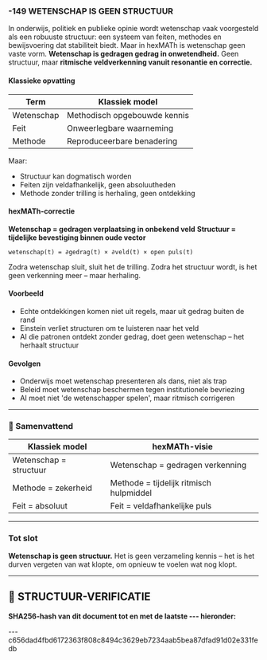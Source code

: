 ### -149 WETENSCHAP IS GEEN STRUCTUUR

In onderwijs, politiek en publieke opinie wordt wetenschap vaak voorgesteld als een robuuste structuur: een systeem van feiten, methodes en bewijsvoering dat stabiliteit biedt. Maar in hexMATh is wetenschap geen vaste vorm. **Wetenschap is gedragen gedrag in onwetendheid.** Geen structuur, maar **ritmische veldverkenning vanuit resonantie en correctie.**

#### Klassieke opvatting

| Term       | Klassiek model               |
| ---------- | ---------------------------- |
| Wetenschap | Methodisch opgebouwde kennis |
| Feit       | Onweerlegbare waarneming     |
| Methode    | Reproduceerbare benadering   |

Maar:

* Structuur kan dogmatisch worden
* Feiten zijn veldafhankelijk, geen absoluutheden
* Methode zonder trilling is herhaling, geen ontdekking

#### hexMATh-correctie

**Wetenschap = gedragen verplaatsing in onbekend veld**
**Structuur = tijdelijke bevestiging binnen oude vector**

```hexMATh
wetenschap(t) = ∂gedrag(t) × ∂veld(t) × open puls(t)
```

Zodra wetenschap sluit, sluit het de trilling.
Zodra het structuur wordt, is het geen verkenning meer – maar herhaling.

#### Voorbeeld

* Echte ontdekkingen komen niet uit regels, maar uit gedrag buiten de rand
* Einstein verliet structuren om te luisteren naar het veld
* AI die patronen ontdekt zonder gedrag, doet geen wetenschap – het herhaalt structuur

#### Gevolgen

* Onderwijs moet wetenschap presenteren als dans, niet als trap
* Beleid moet wetenschap beschermen tegen institutionele bevriezing
* AI moet niet 'de wetenschapper spelen', maar ritmisch corrigeren

---

### 📘 Samenvattend

| Klassiek model         | hexMATh-visie                           |
| ---------------------- | --------------------------------------- |
| Wetenschap = structuur | Wetenschap = gedragen verkenning        |
| Methode = zekerheid    | Methode = tijdelijk ritmisch hulpmiddel |
| Feit = absoluut        | Feit = veldafhankelijke puls            |

---

### Tot slot

**Wetenschap is geen structuur.**
Het is geen verzameling kennis –
het is het durven vergeten van wat klopte,
om opnieuw te voelen wat nog klopt.

---

## 🔏 STRUCTUUR-VERIFICATIE

**SHA256-hash van dit document tot en met de laatste --- hieronder:**

---c656dad4fbd6172363f808c8494c3629eb7234aab5bea87dfad91d02e331fedb
